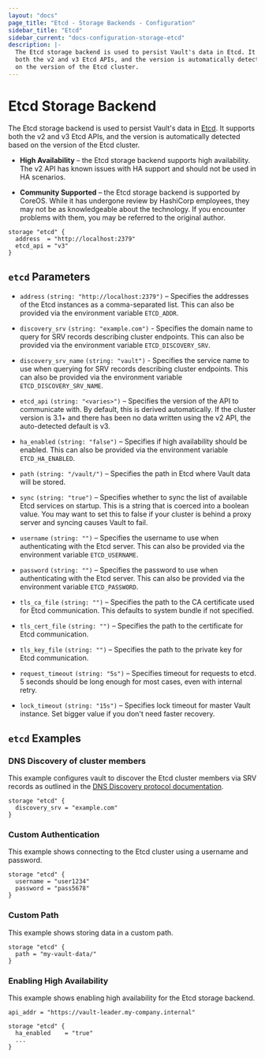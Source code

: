 ```yaml
---
layout: "docs"
page_title: "Etcd - Storage Backends - Configuration"
sidebar_title: "Etcd"
sidebar_current: "docs-configuration-storage-etcd"
description: |-
  The Etcd storage backend is used to persist Vault's data in Etcd. It supports
  both the v2 and v3 Etcd APIs, and the version is automatically detected based
  on the version of the Etcd cluster.
---
```


# Etcd Storage Backend

The Etcd storage backend is used to persist Vault's data in [Etcd][etcd]. It
supports both the v2 and v3 Etcd APIs, and the version is automatically detected
based on the version of the Etcd cluster.

- **High Availability** – the Etcd storage backend supports high availability.
  The v2 API has known issues with HA support and should not be used in HA
  scenarios.

- **Community Supported** – the Etcd storage backend is supported by CoreOS.
  While it has undergone review by HashiCorp employees, they may not be as
  knowledgeable about the technology. If you encounter problems with them, you
  may be referred to the original author.

```hcl
storage "etcd" {
  address  = "http://localhost:2379"
  etcd_api = "v3"
}
```

## `etcd` Parameters

- `address` `(string: "http://localhost:2379")` – Specifies the addresses of the
  Etcd instances as a comma-separated list. This can also be provided via the
  environment variable `ETCD_ADDR`.

- `discovery_srv` `(string: "example.com")` - Specifies the domain name to
  query for SRV records describing cluster endpoints. This can also be provided
  via the environment variable `ETCD_DISCOVERY_SRV`.

- `discovery_srv_name` `(string: "vault")` - Specifies the service name to use
  when querying for SRV records describing cluster endpoints. This can also be
  provided via the environment variable `ETCD_DISCOVERY_SRV_NAME`.

- `etcd_api` `(string: "<varies>")` – Specifies the version of the API to
  communicate with. By default, this is derived automatically. If the cluster
  version is 3.1+ and there has been no data written using the v2 API, the
  auto-detected default is v3.

- `ha_enabled` `(string: "false")` – Specifies if high availability should be
  enabled. This can also be provided via the environment variable
  `ETCD_HA_ENABLED`.

- `path` `(string: "/vault/")` – Specifies the path in Etcd where Vault data will
  be stored.

- `sync` `(string: "true")` – Specifies whether to sync the list of available
  Etcd services on startup. This is a string that is coerced into a boolean
  value. You may want to set this to false if your cluster is behind a proxy
  server and syncing causes Vault to fail.

- `username` `(string: "")` – Specifies the username to use when authenticating
  with the Etcd server. This can also be provided via the environment variable
  `ETCD_USERNAME`.

- `password` `(string: "")` – Specifies the password to use when authenticating
  with the Etcd server. This can also be provided via the environment variable
  `ETCD_PASSWORD`.

- `tls_ca_file` `(string: "")` – Specifies the path to the CA certificate used
  for Etcd communication. This defaults to system bundle if not specified.

- `tls_cert_file` `(string: "")` – Specifies the path to the certificate for
  Etcd communication.

- `tls_key_file` `(string: "")` – Specifies the path to the private key for Etcd
  communication.

- `request_timeout` `(string: "5s")` – Specifies timeout for requests
  to etcd. 5 seconds should be long enough for most cases, even with internal
  retry.

- `lock_timeout` `(string: "15s")` – Specifies lock timeout for master
  Vault instance. Set bigger value if you don't need faster recovery.

## `etcd` Examples

### DNS Discovery of cluster members

This example configures vault to discover the Etcd cluster members via SRV
records as outlined in the
[DNS Discovery protocol documentation][dns discovery].

```hcl
storage "etcd" {
  discovery_srv = "example.com"
}
```

### Custom Authentication

This example shows connecting to the Etcd cluster using a username and password.

```hcl
storage "etcd" {
  username = "user1234"
  password = "pass5678"
}
```

### Custom Path

This example shows storing data in a custom path.

```hcl
storage "etcd" {
  path = "my-vault-data/"
}
```

### Enabling High Availability

This example shows enabling high availability for the Etcd storage backend.

```hcl
api_addr = "https://vault-leader.my-company.internal"

storage "etcd" {
  ha_enabled    = "true"
  ...
}
```

[etcd]: https://coreos.com/etcd "Etcd by CoreOS"
[dns discovery]: https://coreos.com/etcd/docs/latest/op-guide/clustering.html#dns-discovery "Etcd cluster DNS Discovery"
